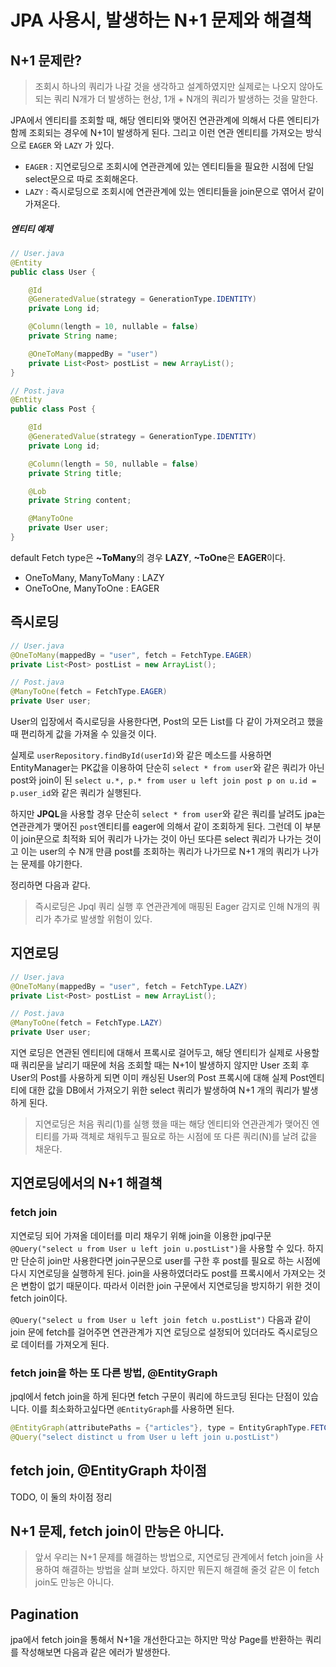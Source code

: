 # JPA 사용시, 발생하는 N+1 문제와 해결책

## N+1 문제란?

> 조회시 하나의 쿼리가 나갈 것을 생각하고 설계하였지만 실제로는 나오지 않아도 되는 쿼리 N개가 더 발생하는 현상, 1개 + N개의 쿼리가 발생하는 것을 말한다.

JPA에서 엔티티를 조회할 때, 해당 엔티티와 맺어진 연관관계에 의해서 다른 엔티티가 함께 조회되는 경우에 N+1이 발생하게 된다. 그리고 이런 연관 엔티티를 가져오는 방식으로 `EAGER` 와 `LAZY` 가 있다.

- `EAGER` : 지연로딩으로 조회시에 연관관계에 있는 엔티티들을 필요한 시점에 단일 select문으로 따로 조회해온다.
- `LAZY` : 즉시로딩으로 조회시에 연관관계에 있는 엔티티들을 join문으로 엮어서 같이 가져온다.

##### 엔티티 예제

```java
// User.java
@Entity
public class User {

    @Id
    @GeneratedValue(strategy = GenerationType.IDENTITY)
    private Long id;

    @Column(length = 10, nullable = false)
    private String name;

    @OneToMany(mappedBy = "user")
    private List<Post> postList = new ArrayList();
}

// Post.java
@Entity
public class Post {

    @Id
    @GeneratedValue(strategy = GenerationType.IDENTITY)
    private Long id;

    @Column(length = 50, nullable = false)
    private String title;

    @Lob
    private String content;

    @ManyToOne
    private User user;
}
```

default Fetch type은  **~ToMany**의 경우 **LAZY**, **~ToOne**은 **EAGER**이다.

- OneToMany, ManyToMany : LAZY
- OneToOne, ManyToOne : EAGER

## 즉시로딩

```java
// User.java
@OneToMany(mappedBy = "user", fetch = FetchType.EAGER)
private List<Post> postList = new ArrayList();

// Post.java
@ManyToOne(fetch = FetchType.EAGER)
private User user;
```

User의 입장에서 즉시로딩을 사용한다면, Post의 모든 List를 다 같이 가져오려고 했을 때 편리하게 값을 가져올 수 있을것 이다. 

실제로 `userRepository.findById(userId)`와 같은 메소드를 사용하면 EntityManager는 PK값을 이용하여 단순히 `select * from user`와 같은 쿼리가 아닌 post와 join이 된 `select u.*, p.* from user u left join post p on u.id = p.user_id`와 같은 쿼리가 실행된다.

하지만  **JPQL**을 사용할 경우 단순히 `select * from user`와 같은 쿼리를 날려도 jpa는 연관관계가 맺어진 `post`엔티티를 eager에 의해서 같이 조회하게 된다. 그런데 이 부분이 join문으로 최적화 되어 쿼리가 나가는 것이 아닌 또다른 select 쿼리가 나가는 것이고 이는 user의 수 N개 만큼 post를 조회하는 쿼리가 나가므로 N+1 개의 쿼리가 나가는 문제를 야기한다.

정리하면 다음과 같다.

> 즉시로딩은 Jpql 쿼리 실행 후 연관관계에 매핑된 Eager 감지로 인해 N개의 쿼리가 추가로 발생할 위험이 있다.

## 지연로딩

```java
// User.java
@OneToMany(mappedBy = "user", fetch = FetchType.LAZY)
private List<Post> postList = new ArrayList();

// Post.java
@ManyToOne(fetch = FetchType.LAZY)
private User user;
```

지연 로딩은 연관된 엔티티에 대해서 프록시로 걸어두고, 해당 엔티티가 실제로 사용할 때 쿼리문을 날리기 때문에 처음 조회할 때는 N+1이 발생하지 않지만 User 조회 후 User의 Post를 사용하게 되면 이미 캐싱된 User의 Post 프록시에 대해 실제 Post엔티티에 대한 값을 DB에서 가져오기 위한 select 쿼리가 발생하여 N+1 개의 쿼리가 발생하게 된다.

> 지연로딩은 처음 쿼리(1)를 실행 했을 때는 해당 엔티티와 연관관계가 맺어진 엔티티를 가짜 객체로 채워두고 필요로 하는 시점에 또 다른 쿼리(N)를 날려 값을 채운다.

## 지연로딩에서의 N+1 해결책

###  fetch join

지연로딩 되어 가져올 데이터를 미리 채우기 위해 join을 이용한 jpql구문`@Query("select u from User u left join u.postList")`을 사용할 수 있다. 하지만 단순히 join만 사용한다면 join구문으로 user를 구한 후 post를 필요로 하는 시점에 다시 지연로딩을 실행하게 된다. join을 사용하였더라도 post를 프록시에서 가져오는 것은 변함이 없기 때문이다. 따라서 이러한 join 구문에서 지연로딩을 방지하기 위한 것이 fetch join이다. <br/>

`@Query("select u from User u left join fetch u.postList")` 다음과 같이 join 문에 fetch를 걸어주면 연관관계가 지연 로딩으로 설정되어 있더라도 즉시로딩으로 데이터를 가져오게 된다.

### fetch join을 하는 또 다른 방법, @EntityGraph

jpql에서 fetch join을 하게 된다면 fetch 구문이 쿼리에 하드코딩 된다는 단점이 있습니다. 이를 최소화하고싶다면 `@EntityGraph`를 사용하면 된다.

```java
@EntityGraph(attributePaths = {"articles"}, type = EntityGraphType.FETCH)
@Query("select distinct u from User u left join u.postList")
```

## fetch join, @EntityGraph 차이점

TODO, 이 둘의 차이점 정리

## N+1 문제, fetch join이 만능은 아니다.

> 앞서 우리는 N+1 문제를 해결하는 방법으로, 지연로딩 관계에서 fetch join을 사용하여 해결하는 방법을 살펴 보았다. 하지만 뭐든지 해결해 줄것 같은  이 fetch join도 만능은 아니다.

## Pagination

jpa에서 fetch join을 통해서 N+1을 개선한다고는 하지만 막상 Page를 반환하는 쿼리를 작성해보면 다음과 같은 에러가 발생한다.
